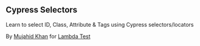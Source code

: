 ## Cypress Selectors


Learn to select ID, Class, Attribute & Tags using Cypress selectors/locators

By [Mujahid Khan](https://twitter.com/themujahidkhan) for [Lambda Test](https://lambdatest.com)
